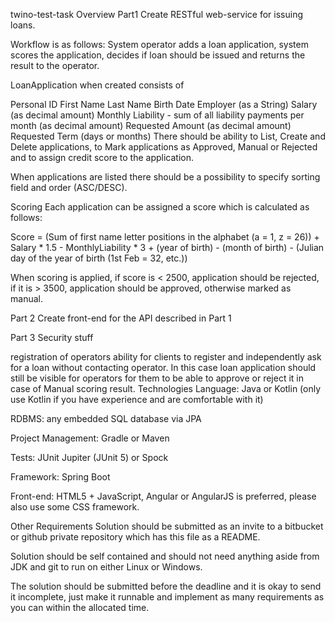 twino-test-task
Overview
Part1
Create RESTful web-service for issuing loans.

Workflow is as follows: System operator adds a loan application, system scores the application, decides if loan should be issued and returns the result to the operator.

LoanApplication when created consists of

Personal ID
First Name
Last Name
Birth Date
Employer (as a String)
Salary (as decimal amount)
Monthly Liability - sum of all liability payments per month (as decimal amount)
Requested Amount (as decimal amount)
Requested Term (days or months)
There should be ability to List, Create and Delete applications, to Mark applications as Approved, Manual or Rejected and to assign credit score to the application.

When applications are listed there should be a possibility to specify sorting field and order (ASC/DESC).

Scoring
Each application can be assigned a score which is calculated as follows:

Score = (Sum of first name letter positions in the alphabet (a = 1, z = 26)) + Salary * 1.5 - MonthlyLiability * 3 + (year of birth) - (month of birth) - (Julian day of the year of birth (1st Feb = 32, etc.))

When scoring is applied, if score is < 2500, application should be rejected, if it is > 3500, application should be approved, otherwise marked as manual.

Part 2
Create front-end for the API described in Part 1

Part 3
Security stuff

registration of operators
ability for clients to register and independently ask for a loan without contacting operator. In this case loan application should still be visible for operators for them to be able to approve or reject it in case of Manual scoring result.
Technologies
Language: Java or Kotlin (only use Kotlin if you have experience and are comfortable with it)

RDBMS: any embedded SQL database via JPA

Project Management: Gradle or Maven

Tests: JUnit Jupiter (JUnit 5) or Spock

Framework: Spring Boot

Front-end: HTML5 + JavaScript, Angular or AngularJS is preferred, please also use some CSS framework.

Other Requirements
Solution should be submitted as an invite to a bitbucket or github private repository which has this file as a README.

Solution should be self contained and should not need anything aside from JDK and git to run on either Linux or Windows.

The solution should be submitted before the deadline and it is okay to send it incomplete, just make it runnable and implement as many requirements as you can within the allocated time.
